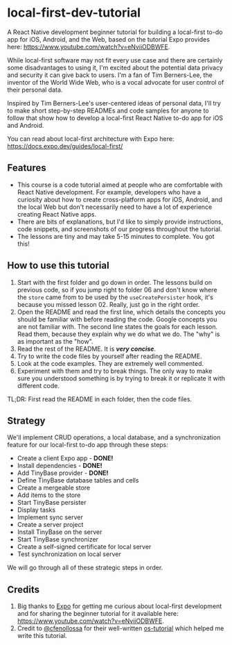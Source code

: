 # local-first-dev-tutorial
A React Native development beginner tutorial for building a local-first to-do app for iOS, Android, and the Web, based on the tutorial Expo provides here: https://www.youtube.com/watch?v=eNviiODBWFE.

While local-first software may not fit every use case and there are certainly some disadvantages to using it, I'm excited about the potential data privacy and security it can give back to users. I'm a fan of Tim Berners-Lee, the inventor of the World Wide Web, who is a vocal advocate for user control of their personal data.

Inspired by Tim Berners-Lee's user-centered ideas of personal data, I'll try to make short step-by-step READMEs and code samples for anyone to follow that show how to develop a local-first React Native to-do app for iOS and Android.

You can read about local-first architecture with Expo here: https://docs.expo.dev/guides/local-first/

## Features
- This course is a code tutorial aimed at people who are comfortable with React Native development. For example, developers who have a curiosity about how to create cross-platform apps for iOS, Android, and the local Web but don't necessarily need to have a lot of experience creating React Native apps.
- There are bits of explanations, but I'd like to simply provide instructions, code snippets, and screenshots of our progress throughout the tutorial.
- The lessons are tiny and may take 5-15 minutes to complete. You got this!

## How to use this tutorial
1. Start with the first folder and go down in order. The lessons build on previous code, so if you jump right to folder 06 and don't know where the `store` came from to be used by the `useCreatePersister` hook, it's because you missed lesson 02. Really, just go in the right order.
2. Open the README and read the first line, which details the concepts you should be familiar with before reading the code. Google concepts you are not familiar with. The second line states the goals for each lesson. Read them, because they explain why we do what we do. The "why" is as important as the "how".
3. Read the rest of the README. It is **_very concise_**.
4. Try to write the code files by yourself after reading the README.
5. Look at the code examples. They are extremely well commented.
6. Experiment with them and try to break things. The only way to make sure you understood something is by trying to break it or replicate it with different code.

TL;DR: First read the README in each folder, then the code files.

## Strategy
We'll implement CRUD operations, a local database, and a synchronization feature for our local-first to-do app through these steps:
- Create a client Expo app - **DONE!**
- Install dependencies - **DONE!**
- Add TinyBase provider - **DONE!**
- Define TinyBase database tables and cells
- Create a mergeable store
- Add items to the store
- Start TinyBase persister
- Display tasks
- Implement sync server
- Create a server project
- Install TinyBase on the server
- Start TinyBase synchronizer
- Create a self-signed certificate for local server
- Test synchronization on local server

We will go through all of these strategic steps in order.

## Credits
1. Big thanks to [Expo](https://expo.dev/) for getting me curious about local-first development and for sharing the beginner tutorial for it available here: https://www.youtube.com/watch?v=eNviiODBWFE.
2. Credit to [@cfenollossa](https://github.com/cfenollosa) for their well-written [os-tutorial](https://github.com/cfenollosa/os-tutorial) which helped me write this tutorial.